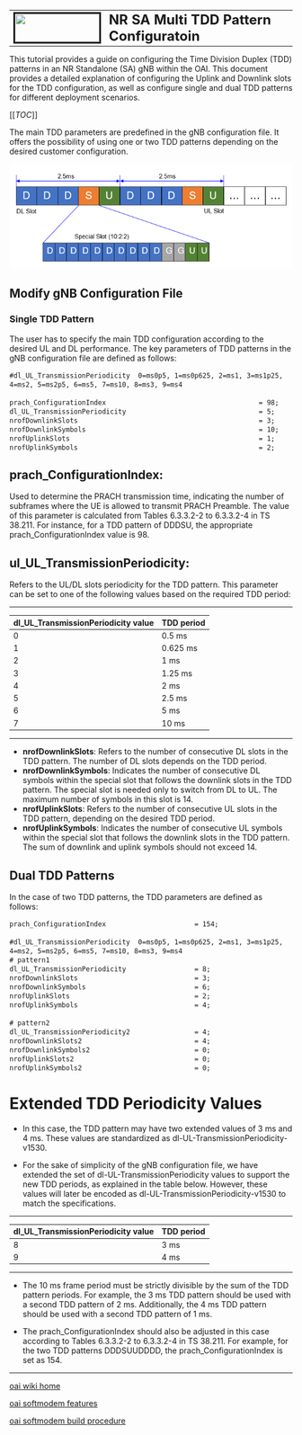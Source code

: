 <table style="border-collapse: collapse; border: none;">
  <tr style="border-collapse: collapse; border: none;">
    <td style="border-collapse: collapse; border: none;">
      <a href="http://www.openairinterface.org/">
         <img src="./images/oai_final_logo.png" alt="" border=3 height=50 width=150>
         </img>
      </a>
    </td>
    <td style="border-collapse: collapse; border: none; vertical-align: center;">
      <b><font size = "5">NR SA Multi TDD Pattern Configuratoin</font></b>
    </td>
  </tr>
</table>

This tutorial provides a guide on configuring the Time Division Duplex (TDD) patterns in an NR Standalone (SA) gNB within the OAI. This document provides a detailed explanation of configuring the Uplink and Downlink slots for the TDD configuration, as well as configure single and dual TDD patterns for different deployment scenarios.

[[_TOC_]]

The main TDD parameters are predefined in the gNB configuration file. It offers the possibility of using one or two TDD patterns depending on the desired customer configuration.

![TDD Frame Structure](TDD_Frame_Structure.png)

## Modify gNB Configuration File

### Single TDD Pattern
The user has to specify the main TDD configuration according to the desired UL and DL performance. The key parameters of TDD patterns in the gNB configuration file are defined as follows:

```plaintext
#dl_UL_TransmissionPeriodicity  0=ms0p5, 1=ms0p625, 2=ms1, 3=ms1p25, 4=ms2, 5=ms2p5, 6=ms5, 7=ms10, 8=ms3, 9=ms4

prach_ConfigurationIndex                                      = 98;
dl_UL_TransmissionPeriodicity                                 = 5;
nrofDownlinkSlots                                             = 3;
nrofDownlinkSymbols                                           = 10;
nrofUplinkSlots                                               = 1;
nrofUplinkSymbols                                             = 2;
```
prach_ConfigurationIndex:
------------------------ 

Used to determine the PRACH transmission time, indicating the number of subframes where the UE is allowed to transmit PRACH Preamble. The value of this parameter is calculated from Tables 6.3.3.2-2 to 6.3.3.2-4 in TS 38.211. For instance, for a TDD pattern of DDDSU, the appropriate prach_ConfigurationIndex value is 98.

ul_UL_TransmissionPeriodicity:
------------------------------ 

Refers to the UL/DL slots periodicity for the TDD pattern. This parameter can be set to one of the following values based on the required TDD period:

----------------------------------------------------
| dl_UL_TransmissionPeriodicity value | TDD period |
|-------------------------------------|------------|
| 0                                   | 0.5 ms     |
| 1                                   | 0.625 ms   |
| 2                                   | 1 ms       |
| 3                                   | 1.25 ms    |
| 4                                   | 2 ms       |
| 5                                   | 2.5 ms     |
| 6                                   | 5 ms       |
| 7                                   | 10 ms      |
----------------------------------------------------

- **nrofDownlinkSlots**: Refers to the number of consecutive DL slots in the TDD pattern. The number of DL slots depends on the TDD period.
- **nrofDownlinkSymbols**: Indicates the number of consecutive DL symbols within the special slot that follows the downlink slots in the TDD pattern. The special slot is needed only to switch from DL to UL. The maximum number of symbols in this slot is 14.
- **nrofUplinkSlots**: Refers to the number of consecutive UL slots in the TDD pattern, depending on the desired TDD period.
- **nrofUplinkSymbols**: Indicates the number of consecutive UL symbols within the special slot that follows the downlink slots in the TDD pattern. The sum of downlink and uplink symbols should not exceed 14.


## Dual TDD Patterns
In the case of two TDD patterns, the TDD parameters are defined as follows:

```
prach_ConfigurationIndex                      = 154;

#dl_UL_TransmissionPeriodicity  0=ms0p5, 1=ms0p625, 2=ms1, 3=ms1p25, 4=ms2, 5=ms2p5, 6=ms5, 7=ms10, 8=ms3, 9=ms4
# pattern1
dl_UL_TransmissionPeriodicity                 = 8;
nrofDownlinkSlots                             = 3;
nrofDownlinkSymbols                           = 6;
nrofUplinkSlots                               = 2;
nrofUplinkSymbols                             = 4;

# pattern2        
dl_UL_TransmissionPeriodicity2                = 4;
nrofDownlinkSlots2                            = 4;
nrofDownlinkSymbols2                          = 0;
nrofUplinkSlots2                              = 0;
nrofUplinkSymbols2                            = 0;
```

# Extended TDD Periodicity Values
- In this case, the TDD pattern may have two extended values of 3 ms and 4 ms. These values are standardized as dl-UL-TransmissionPeriodicity-v1530.

- For the sake of simplicity of the gNB configuration file, we have extended the set of dl-UL-TransmissionPeriodicity values to support the new TDD periods, as explained in the table below. However, these values will later be encoded as dl-UL-TransmissionPeriodicity-v1530 to match the specifications.

----------------------------------------------------
| dl_UL_TransmissionPeriodicity value | TDD period |
|-------------------------------------|------------|
| 8                                   | 3 ms       |
| 9                                   | 4 ms       |
----------------------------------------------------

- The 10 ms frame period must be strictly divisible by the sum of the TDD pattern periods. For example, the 3 ms TDD pattern should be used with a second TDD pattern of 2 ms. Additionally, the 4 ms TDD pattern should be used with a second TDD pattern of 1 ms.

- The prach_ConfigurationIndex should also be adjusted in this case according to Tables 6.3.3.2-2 to 6.3.3.2-4 in TS 38.211. For example, for the two TDD patterns DDDSUUDDDD, the prach_ConfigurationIndex is set as 154.

----

[oai wiki home](https://gitlab.eurecom.fr/oai/openairinterface5g/wikis/home)

[oai softmodem features](FEATURE_SET.md)

[oai softmodem build procedure](BUILD.md)

